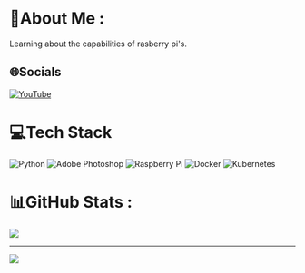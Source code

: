 # 💫About Me :
Learning about the capabilities of rasberry pi's.

## 🌐Socials
[![YouTube](https://img.shields.io/badge/YouTube-%23FF0000.svg?logo=YouTube&logoColor=white)](https://youtube.com/@hellmuthsz) 

# 💻Tech Stack
![Python](https://img.shields.io/badge/python-3670A0?style=plastic&logo=python&logoColor=ffdd54) ![Adobe Photoshop](https://img.shields.io/badge/adobephotoshop-%2331A8FF.svg?style=plastic&logo=adobephotoshop&logoColor=white) ![Raspberry Pi](https://img.shields.io/badge/-RaspberryPi-C51A4A?style=plastic&logo=Raspberry-Pi) ![Docker](https://img.shields.io/badge/docker-%230db7ed.svg?style=plastic&logo=docker&logoColor=white) ![Kubernetes](https://img.shields.io/badge/kubernetes-%23326ce5.svg?style=plastic&logo=kubernetes&logoColor=white)
# 📊GitHub Stats :
![](https://github-readme-stats.vercel.app/api?username=hellmuth75&theme=shades-of-purple&hide_border=true&include_all_commits=false&count_private=false)<br/>

---
[![](https://visitcount.itsvg.in/api?id=hellmuth75&icon=0&color=0)](https://visitcount.itsvg.in)
